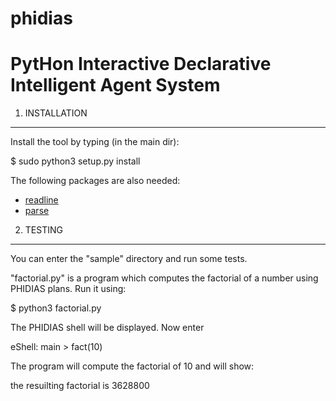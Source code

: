 # phidias

PytHon Interactive Declarative Intelligent Agent System
=======================================================

1. INSTALLATION
---------------
Install the tool by typing (in the main dir):

  $ sudo python3 setup.py install
  
The following packages are also needed:
  * [readline](https://pypi.org/project/gnureadline/)
  * [parse](https://pypi.org/project/parse/)


2. TESTING
----------
You can enter the "sample" directory and run some tests.

"factorial.py" is a program which computes the factorial of a number using
PHIDIAS plans. Run it using:

  $ python3 factorial.py

The PHIDIAS shell will be displayed. Now enter

  eShell: main > fact(10)

The program will compute the factorial of 10 and will show:

  the resuilting factorial is  3628800


